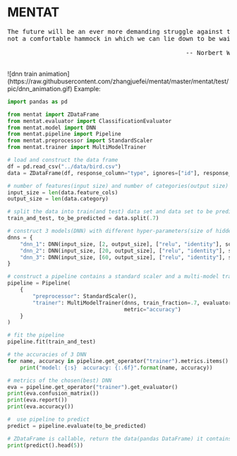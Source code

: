 MENTAT
==
<pre>
The future will be an ever more demanding struggle against the limitations of our intelligence,
not a comfortable hammock in which we can lie down to be waited upon by our robot slaves.

                                                -- Norbert Wiener “The Human Use Of Human Beings”
</pre>
</br>
![dnn train animation](https://raw.githubusercontent.com/zhangjuefei/mentat/master/mentat/test/pic/dnn_animation.gif)
Example:
</br>

```python
import pandas as pd

from mentat import ZDataFrame
from mentat.evaluator import ClassificationEvaluator
from mentat.model import DNN
from mentat.pipeline import Pipeline
from mentat.preprocessor import StandardScaler
from mentat.trainer import MultiModelTrainer

# load and construct the data frame
df = pd.read_csv("../data/bird.csv")
data = ZDataFrame(df, response_column="type", ignores=["id"], response_encode="multiclass").impute("mean")

# number of features(input size) and number of categories(output size)
input_size = len(data.feature_cols)
output_size = len(data.category)

# split the data into train(and test) data set and data set to be predicted
train_and_test, to_be_predicted = data.split(.7)

# construct 3 models(DNN) with different hyper-parameters(size of hidden layer and max epochs here)
dnns = {
    "dnn_1": DNN(input_size, [2, output_size], ["relu", "identity"], softmax=True, max_epochs=2),
    "dnn_2": DNN(input_size, [20, output_size], ["relu", "identity"], softmax=True, max_epochs=20),
    "dnn_3": DNN(input_size, [60, output_size], ["relu", "identity"], softmax=True, max_epochs=30)
}

# construct a pipeline contains a standard scaler and a multi-model trainer(train 3 DNN parallel)
pipeline = Pipeline(
    {
        "preprocessor": StandardScaler(),
        "trainer": MultiModelTrainer(dnns, train_fraction=.7, evaluator=ClassificationEvaluator(),
                                     metric="accuracy")
    }
)

# fit the pipeline
pipeline.fit(train_and_test)

# the accuracies of 3 DNN
for name, accuracy in pipeline.get_operator("trainer").metrics.items():
    print("model: {:s}  accuracy: {:.6f}".format(name, accuracy))

# metrics of the chosen(best) DNN
eva = pipeline.get_operator("trainer").get_evaluator()
print(eva.confusion_matrix())
print(eva.report())
print(eva.accuracy())

#  use pipeline to predict
predict = pipeline.evaluate(to_be_predicted)

# ZDataFrame is callable, return the data(pandas DataFrame) it contains
print(predict().head(5))
```
